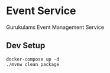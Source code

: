 # Event Service
Gurukulams Event Management Service


## Dev Setup

```shell
docker-compose up -d
./mvnw clean package
```
